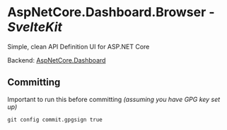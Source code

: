 # AspNetCore.Dashboard.Browser - _SvelteKit_

Simple, clean API Definition UI for ASP.NET Core

Backend: [AspNetCore.Dashboard](https://github.com/MathiasFrost/AspNetCore.Dashboard)

## Committing

Important to run this before committing _(assuming you have GPG key set up)_

```shell
git config commit.gpgsign true
```